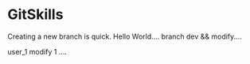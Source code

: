 # GitSkills
Creating a new branch is quick.
Hello World....
branch dev && modify....

user_1 modify 1 ....
